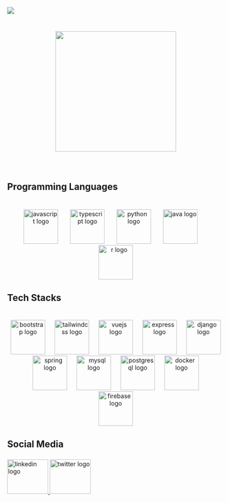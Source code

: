<div align="left">
  <img src="https://visitor-badge.laobi.icu/badge?page_id=yanpinchouli.yanpinchouli&"  />
</div>

###

<br clear="both">

<div align="center">
  <img height="280" src="https://github.com/yanpinchouli/yanpinchouli/assets/91281982/97d0fcd3-4485-4a8b-892d-fa9dd660b166"  />
</div>

###

<br clear="both">

<h2 align="left">Programming Languages</h2>

###

<br clear="both">

<div align="center">
  <img src="https://skillicons.dev/icons?i=js" height="80" alt="javascript logo"  />
  <img width="20" />
  <img src="https://skillicons.dev/icons?i=ts" height="80" alt="typescript logo"  />
  <img width="20" />
  <img src="https://skillicons.dev/icons?i=py" height="80" alt="python logo"  />
  <img width="20" />
  <img src="https://skillicons.dev/icons?i=java" height="80" alt="java logo"  />
  <img width="20" />
  <img src="https://skillicons.dev/icons?i=r" height="80" alt="r logo"  />
</div>

###

<h2 align="left">Tech Stacks</h2>

###

<br clear="both">

<div align="center">
  <img src="https://img.shields.io/badge/Bootstrap-7952B3?logo=bootstrap&logoColor=white&style=for-the-badge" height="80" alt="bootstrap logo"  />
  <img width="14" />
  <img src="https://img.shields.io/badge/Tailwind CSS-06B6D4?logo=tailwindcss&logoColor=black&style=for-the-badge" height="80" alt="tailwindcss logo"  />
  <img width="14" />
  <img src="https://img.shields.io/badge/Vue.js-4FC08D?logo=vuedotjs&logoColor=black&style=for-the-badge" height="80" alt="vuejs logo"  />
  <img width="14" />
  <img src="https://img.shields.io/badge/Express-000000?logo=express&logoColor=white&style=for-the-badge" height="80" alt="express logo"  />
  <img width="14" />
  <img src="https://img.shields.io/badge/Django-092E20?logo=django&logoColor=white&style=for-the-badge" height="80" alt="django logo"  />
  <img width="14" />
  <img src="https://img.shields.io/badge/Spring-6DB33F?logo=spring&logoColor=black&style=for-the-badge" height="80" alt="spring logo"  />
  <img width="14" />
  <img src="https://img.shields.io/badge/MySQL-4479A1?logo=mysql&logoColor=white&style=for-the-badge" height="80" alt="mysql logo"  />
  <img width="14" />
  <img src="https://img.shields.io/badge/PostgreSQL-4169E1?logo=postgresql&logoColor=white&style=for-the-badge" height="80" alt="postgresql logo"  />
  <img width="14" />
  <img src="https://img.shields.io/badge/Docker-2496ED?logo=docker&logoColor=white&style=for-the-badge" height="80" alt="docker logo"  />
  <img width="14" />
  <img src="https://img.shields.io/badge/Firebase-FFCA28?logo=firebase&logoColor=black&style=for-the-badge" height="80" alt="firebase logo"  />
</div>

###

<h2 align="left">Social Media</h2>

###

<div align="left">
  <a href="https://www.linkedin.com/in/yanpin/" target="_blank">
    <img src="https://raw.githubusercontent.com/maurodesouza/profile-readme-generator/master/src/assets/icons/social/linkedin/default.svg" width="95" height="80" alt="linkedin logo"  />
  </a>
  <a href="https://x.com/yanpin0524" target="_blank">
    <img src="https://raw.githubusercontent.com/maurodesouza/profile-readme-generator/master/src/assets/icons/social/twitter/default.svg" width="95" height="80" alt="twitter logo"  />
  </a>
</div>

###
